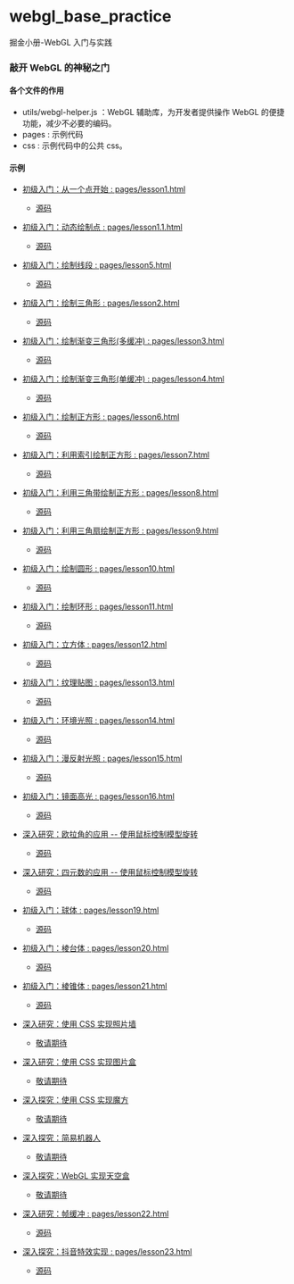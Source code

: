 # webgl_base_practice

掘金小册-WebGL 入门与实践

### 敲开 WebGL 的神秘之门

#### 各个文件的作用

- utils/webgl-helper.js ：WebGL 辅助库，为开发者提供操作 WebGL 的便捷功能，减少不必要的编码。
- pages : 示例代码
- css : 示例代码中的公共 css。

#### 示例

- [初级入门：从一个点开始 : pages/lesson1.html](http://ifanqi.top/webgl/pages/lesson1.html)
  - [源码](https://github.com/lucefer/webgl/blob/master/pages/lesson1.html)
- [初级入门：动态绘制点 : pages/lesson1.1.html](http://ifanqi.top/webgl/pages/lesson1.1.html)
  - [源码](https://github.com/lucefer/webgl/blob/master/pages/lesson1.1.html)
- [初级入门：绘制线段 : pages/lesson5.html](http://ifanqi.top/webgl/pages/lesson5.html)
  - [源码](https://github.com/lucefer/webgl/blob/master/pages/lesson5.html)
- [初级入门：绘制三角形 : pages/lesson2.html](http://ifanqi.top/webgl/pages/lesson2.html)
  - [源码](https://github.com/lucefer/webgl/blob/master/pages/lesson2.html)
- [初级入门：绘制渐变三角形(多缓冲) : pages/lesson3.html](http://ifanqi.top/webgl/pages/lesson3.html)
  - [源码](https://github.com/lucefer/webgl/blob/master/pages/lesson3.html)
- [初级入门：绘制渐变三角形(单缓冲) : pages/lesson4.html](http://ifanqi.top/webgl/pages/lesson4.html)
  - [源码](https://github.com/lucefer/webgl/blob/master/pages/lesson4.html)
- [初级入门：绘制正方形 : pages/lesson6.html](http://ifanqi.top/webgl/pages/lesson6.html)
  - [源码](https://github.com/lucefer/webgl/blob/master/pages/lesson6.html)
- [初级入门：利用索引绘制正方形 : pages/lesson7.html](http://ifanqi.top/webgl/pages/lesson7.html)
  - [源码](https://github.com/lucefer/webgl/blob/master/pages/lesson7.html)
- [初级入门：利用三角带绘制正方形 : pages/lesson8.html](http://ifanqi.top/webgl/pages/lesson8.html)
  - [源码](https://github.com/lucefer/webgl/blob/master/pages/lesson8.html)
- [初级入门：利用三角扇绘制正方形 : pages/lesson9.html](http://ifanqi.top/webgl/pages/lesson9.html)
  - [源码](https://github.com/lucefer/webgl/blob/master/pages/lesson9.html)
- [初级入门：绘制圆形 : pages/lesson10.html](http://ifanqi.top/webgl/pages/lesson10.html)
  - [源码](https://github.com/lucefer/webgl/blob/master/pages/lesson10.html)
- [初级入门：绘制环形 : pages/lesson11.html](http://ifanqi.top/webgl/pages/lesson11.html)
  - [源码](https://github.com/lucefer/webgl/blob/master/pages/lesson11.html)
- [初级入门：立方体 : pages/lesson12.html](http://ifanqi.top/webgl/pages/lesson12.html)
  - [源码](https://github.com/lucefer/webgl/blob/master/pages/lesson12.html)
- [初级入门：纹理贴图 : pages/lesson13.html](http://ifanqi.top/webgl/pages/lesson13.html)
  - [源码](https://github.com/lucefer/webgl/blob/master/pages/lesson13.html)
- [初级入门：环境光照 : pages/lesson14.html](http://ifanqi.top/webgl/pages/lesson14.html)
  - [源码](https://github.com/lucefer/webgl/blob/master/pages/lesson14.html)
- [初级入门：漫反射光照 : pages/lesson15.html](http://ifanqi.top/webgl/pages/lesson15.html)
  - [源码](https://github.com/lucefer/webgl/blob/master/pages/lesson15.html)
- [初级入门：镜面高光 : pages/lesson16.html](http://ifanqi.top/webgl/pages/lesson16.html)
  - [源码](https://github.com/lucefer/webgl/blob/master/pages/lesson16.html)
- [深入研究：欧拉角的应用 -- 使用鼠标控制模型旋转](http://ifanqi.top/webgl/pages/lesson17.html)
  - [源码](https://github.com/lucefer/webgl/blob/master/pages/lesson17.html)
- [深入研究：四元数的应用 -- 使用鼠标控制模型旋转](http://ifanqi.top/webgl/pages/lesson18.html)
  - [源码](https://github.com/lucefer/webgl/blob/master/pages/lesson18.html)
- [初级入门：球体 : pages/lesson19.html](http://ifanqi.top/webgl/pages/lesson19.html)
  - [源码](https://github.com/lucefer/webgl/blob/master/pages/lesson19.html)
- [初级入门：棱台体 : pages/lesson20.html](http://ifanqi.top/webgl/pages/lesson20.html)
  - [源码](https://github.com/lucefer/webgl/blob/master/pages/lesson20.html)
- [初级入门：棱锥体 : pages/lesson21.html](http://ifanqi.top/webgl/pages/lesson21.html)

  - [源码](https://github.com/lucefer/webgl/blob/master/pages/lesson21.html)

- [深入研究：使用 CSS 实现照片墙]()
  - [敬请期待]()
- [深入研究：使用 CSS 实现图片盒]()
  - [敬请期待]()
- [深入探究：使用 CSS 实现魔方]()
  - [敬请期待]()
- [深入探究：简易机器人]()
  - [敬请期待]()
- [深入探究：WebGL 实现天空盒]()
  - [敬请期待]()
- [深入研究：帧缓冲 : pages/lesson22.html](http://ifanqi.top/webgl/pages/lesson22.html)
  - [源码](https://github.com/lucefer/webgl/blob/master/pages/lesson22.html)
- [深入探究：抖音特效实现 : pages/lesson23.html](http://ifanqi.top/webgl/pages/lesson23.html)
  - [源码](https://github.com/lucefer/webgl/blob/master/pages/lesson23.html)
